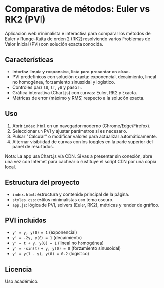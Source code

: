 # Comparativa de métodos: Euler vs RK2 (PVI)

Aplicación web minimalista e interactiva para comparar los métodos de Euler y Runge–Kutta de orden 2 (RK2) resolviendo varios Problemas de Valor Inicial (PVI) con solución exacta conocida.

## Características
- Interfaz limpia y responsive, lista para presentar en clase.
- PVI predefinidos con solución exacta: exponencial, decaimiento, lineal no homogénea, forzamiento sinusoidal y logístico.
- Controles para `t0`, `tf`, `y0` y paso `h`.
- Gráfica interactiva (Chart.js) con curvas: Euler, RK2 y Exacta.
- Métricas de error (máximo y RMS) respecto a la solución exacta.

## Uso
1. Abrir `index.html` en un navegador moderno (Chrome/Edge/Firefox).
2. Seleccionar un PVI y ajustar parámetros si es necesario.
3. Pulsar "Calcular" o modificar valores para actualizar automáticamente.
4. Alternar visibilidad de curvas con los toggles en la parte superior del panel de resultados.

Nota: La app usa Chart.js vía CDN. Si vas a presentar sin conexión, abre una vez con Internet para cachear o sustituye el script CDN por una copia local.

## Estructura del proyecto
- `index.html`: estructura y contenido principal de la página.
- `styles.css`: estilos minimalistas con tema oscuro.
- `app.js`: lógica de PVI, solvers (Euler, RK2), métricas y render de gráfico.

## PVI incluidos
- `y' = y, y(0) = 1` (exponencial)
- `y' = -2y, y(0) = 1` (decaimiento)
- `y' = t + y, y(0) = 1` (lineal no homogénea)
- `y' = -sin(t) + y, y(0) = 0` (forzamiento sinusoidal)
- `y' = y(1 - y), y(0) = 0.2` (logístico)

## Licencia
Uso académico.
